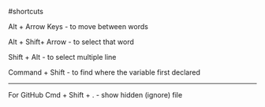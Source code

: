 
#shortcuts

Alt + Arrow Keys - to move between words

Alt + Shift+ Arrow - to select that word  

Shift + Alt - to select multiple line

Command + Shift - to find where the variable first declared

_____

For GitHub
Cmd + Shift + .   - show hidden (ignore) file